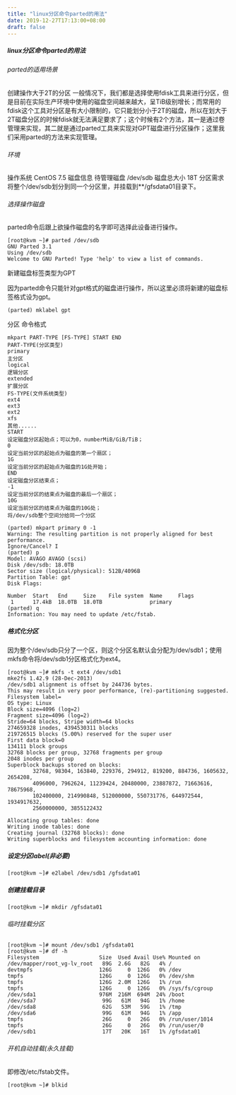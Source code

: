 ```yaml
---
title: "linux分区命令parted的用法"
date: 2019-12-27T17:13:00+08:00
draft: false
---
```


##### linux分区命令parted的用法

###### parted的适用场景
创建操作大于2T的分区
一般情况下，我们都是选择使用fdisk工具来进行分区，但是目前在实际生产环境中使用的磁盘空间越来越大，呈TiB级别增长；而常用的fdisk这个工具对分区是有大小限制的，它只能划分小于2T的磁盘，所以在划大于2T磁盘分区的时候fdisk就无法满足要求了；这个时候有2个方法，其一是通过卷管理来实现，其二就是通过parted工具来实现对GPT磁盘进行分区操作；这里我们采用parted的方法来实现管理。

###### 环境

操作系统
CentOS 7.5
磁盘信息
待管理磁盘
/dev/sdb
磁盘总大小
18T
分区需求
将整个/dev/sdb划分到同一个分区里，并挂载到**/gfsdata01目录下。

###### 选择操作磁盘

parted命令后跟上欲操作磁盘的名字即可选择此设备进行操作。

```
[root@kvm ~]# parted /dev/sdb
GNU Parted 3.1
Using /dev/sdb
Welcome to GNU Parted! Type 'help' to view a list of commands.
```
新建磁盘标签类型为GPT

因为parted命令只能针对gpt格式的磁盘进行操作，所以这里必须将新建的磁盘标签格式设为gpt。

```
(parted) mklabel gpt

```
分区 命令格式

```
mkpart PART-TYPE [FS-TYPE] START END
PART-TYPE(分区类型)
primary
主分区
logical
逻辑分区
extended
扩展分区
FS-TYPE(文件系统类型)
ext4
ext3
ext2
xfs
其他......
START
设定磁盘分区起始点；可以为0，numberMiB/GiB/TiB；
0
设定当前分区的起始点为磁盘的第一个扇区；
1G
设定当前分区的起始点为磁盘的1G处开始；
END
设定磁盘分区结束点；
-1
设定当前分区的结束点为磁盘的最后一个扇区；
10G
设定当前分区的结束点为磁盘的10G处；
将/dev/sdb整个空间分给同一个分区
```

```
(parted) mkpart primary 0 -1                                              
Warning: The resulting partition is not properly aligned for best performance.
Ignore/Cancel? I
(parted) p                                                                
Model: AVAGO AVAGO (scsi)
Disk /dev/sdb: 18.0TB
Sector size (logical/physical): 512B/4096B
Partition Table: gpt
Disk Flags: 

Number  Start   End     Size    File system  Name     Flags
 1      17.4kB  18.0TB  18.0TB               primary
(parted) q                                                                
Information: You may need to update /etc/fstab.
```

##### 格式化分区

因为整个/dev/sdb只分了一个区，则这个分区名默认会分配为/dev/sdb1；使用mkfs命令将/dev/sdb1分区格式化为ext4。

```
[root@kvm ~]# mkfs -t ext4 /dev/sdb1                 
mke2fs 1.42.9 (28-Dec-2013)
/dev/sdb1 alignment is offset by 244736 bytes.
This may result in very poor performance, (re)-partitioning suggested.
Filesystem label=
OS type: Linux
Block size=4096 (log=2)
Fragment size=4096 (log=2)
Stride=64 blocks, Stripe width=64 blocks
274659328 inodes, 4394530311 blocks
219726515 blocks (5.00%) reserved for the super user
First data block=0
134111 block groups
32768 blocks per group, 32768 fragments per group
2048 inodes per group
Superblock backups stored on blocks: 
        32768, 98304, 163840, 229376, 294912, 819200, 884736, 1605632, 2654208, 
        4096000, 7962624, 11239424, 20480000, 23887872, 71663616, 78675968, 
        102400000, 214990848, 512000000, 550731776, 644972544, 1934917632, 
        2560000000, 3855122432

Allocating group tables: done
Writing inode tables: done
Creating journal (32768 blocks): done
Writing superblocks and filesystem accounting information: done
```

##### 设定分区label(非必要)

```
[root@kvm ~]# e2label /dev/sdb1 /gfsdata01
```

##### 创建挂载目录

```
[root@kvm ~]# mkdir /gfsdata01
``` 
###### 临时挂载分区

```
[root@kvm ~]# mount /dev/sdb1 /gfsdata01
[root@kvm ~]# df -h
Filesystem                   Size  Used Avail Use% Mounted on
/dev/mapper/root_vg-lv_root   89G  2.6G   82G   4% /
devtmpfs                     126G     0  126G   0% /dev
tmpfs                        126G     0  126G   0% /dev/shm
tmpfs                        126G  2.0M  126G   1% /run
tmpfs                        126G     0  126G   0% /sys/fs/cgroup
/dev/sda1                    976M  216M  694M  24% /boot
/dev/sda7                     99G   61M   94G   1% /home
/dev/sda8                     62G   53M   59G   1% /tmp
/dev/sda6                     99G   61M   94G   1% /app
tmpfs                         26G     0   26G   0% /run/user/1014
tmpfs                         26G     0   26G   0% /run/user/0
/dev/sdb1                     17T   20K   16T   1% /gfsdata01
```

###### 开机自动挂载(永久挂载)

即修改/etc/fstab文件。

```
[root@kvm ~]# blkid

```
